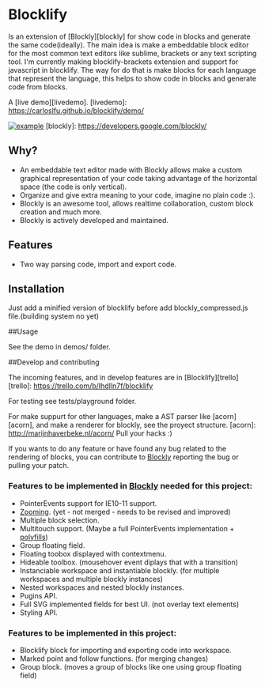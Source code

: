 # Blocklify

Is an extension of [Blockly][blockly] for show code in blocks and generate the same code(ideally). The main idea is make a embeddable block editor for the most common text editors like sublime, brackets or any text scripting tool. I'm currently making blocklify-brackets extension and support for javascript in blocklify.
The way for do that is make blocks for each language that represent the language, this helps to show code in blocks and generate code from blocks.

A [live demo][livedemo].
[livedemo]: https://carloslfu.github.io/blocklify/demo/

[![example](https://github.com/carloslfu/blocklify/blob/master/blocklify.jpg)](Blocklify)
[blockly]: https://developers.google.com/blockly/

## Why?

- An embeddable text editor made with Blockly allows make a custom graphical representation of your code taking advantage of the horizontal space (the code is only vertical).
- Organize and give extra meaning to your code, imagine no plain code :).
- Blockly is an awesome tool, allows realtime collaboration, custom block creation and much more.
- Blockly is actively developed and maintained.

## Features
- Two way parsing code, import and export code.
## Installation

Just add a minified version of blocklify before add blockly_compressed.js file.(building system no yet)

##Usage

See the demo in demos/ folder.

##Develop and contributing

The incoming features, and in develop features are in [Blocklify][trello]
[trello]: https://trello.com/b/IhdIln7f/blocklify

For testing see tests/playground folder.

For make suppurt for other languages, make a AST parser like [acorn][acorn], and make a renderer for blockly, see the proyect structure.
[acorn]: http://marijnhaverbeke.nl/acorn/
Pull your hacks :)

If you wants to do any feature or have found any bug related to the rendering of blocks, you can contribute to [Blockly][blockly-git] reporting the bug or pulling your patch.

[blockly-git]: https://github.com/google/blockly

### Features to be implemented in [Blockly][blockly-git] needed for this project:
- PointerEvents support for IE10-11 support.
- [Zooming][Zooming]. (yet - not merged - needs to be revised and improved)
- Multiple block selection.
- Multitouch support. (Maybe a full PointerEvents implementation + [polyfills][PEP])
- Group floating field.
- Floating toobox displayed with contextmenu.
- Hideable toolbox. (mousehover event diplays that with a transition)
- Instanciable workspace and instantiable blockly. (for multiple workspaces and multiple blockly instances)
- Nested workspaces and nested blockly instances.
- Pugins API.
- Full SVG implemented fields for best UI. (not overlay text elements)
- Styling API.
### Features to be implemented in this project:
- Blocklify block for importing and exporting code into workspace.
- Marked point and follow functions. (for merging changes)
- Group block. (moves a group of blocks like one using group floating field)

[Zooming]: https://github.com/carloslfu/blockly/tree/mouse_zooming
[PEP]: https://github.com/jquery/PEP